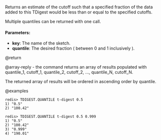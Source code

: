 Returns an estimate of the cutoff such that a specified fraction of the data
added to this TDigest would be less than or equal to the specified cutoffs.

Multiple quantiles can be returned with one call.


#### Parameters:

* **key**: The name of the sketch.
* **quantile**: The desired fraction ( between 0 and 1 inclusively ).

@return

@array-reply - the command returns an array of results populated with quantile_1, cutoff_1, quantile_2, cutoff_2, ..., quantile_N, cutoff_N.

The returned array of results will be ordered in ascending order by quantile.

@examples

```
redis> TDIGEST.QUANTILE t-digest 0.5
1) "0.5"
2) "100.42"
```
```
redis> TDIGEST.QUANTILE t-digest 0.5 0.999
1) "0.5"
2) "100.42"
3) "0.999"
4) "190.01"
```